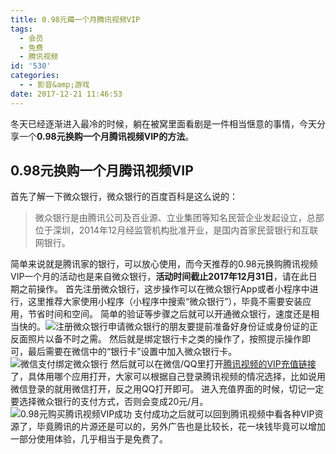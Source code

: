 ```yaml
---
title: 0.98元薅一个月腾讯视频VIP
tags:
  - 会员
  - 免费
  - 腾讯视频
id: '530'
categories:
  - - 影音&amp;游戏
date: 2017-12-21 11:46:53
---
```


冬天已经逐渐进入最冷的时候，躺在被窝里面看剧是一件相当惬意的事情，今天分享一个**0.98元换购一个月腾讯视频VIP的方法**。

## 0.98元换购一个月腾讯视频VIP

首先了解一下微众银行，微众银行的百度百科是这么说的：

> 微众银行是由腾讯公司及百业源、立业集团等知名民营企业发起设立，总部位于深圳，2014年12月经监管机构批准开业，是国内首家民营银行和互联网银行。

简单来说就是腾讯家的银行，可以放心使用，而今天推荐的0.98元换购腾讯视频VIP一个月的活动也是来自微众银行，**活动时间截止2017年12月31日**，请在此日期之前操作。 首先注册微众银行，这步操作可以在微众银行App或者小程序中进行，这里推荐大家使用小程序（小程序中搜索“微众银行”），毕竟不需要安装应用，节省时间和空间。 简单的验证等步骤之后就可以开通微众银行，速度还是相当快的。![注册微众银行](https://s1.ax2x.com/2017/12/21/z4MHa.jpg)申请微众银行的朋友要提前准备好身份证或身份证的正反面照片以备不时之需。 然后就是绑定银行卡之类的操作了，按照提示操作即可，最后需要在微信中的“银行卡”设置中加入微众银行卡。 ![微信支付绑定微众银行](https://s1.ax2x.com/2017/12/21/z4btS.jpg) 然后就可以在微信/QQ里打开[腾讯视频的VIP充值链接](https://film.qq.com/vip/act/cy/cfSLiVCv.html)了，具体用哪个应用打开，大家可以根据自己登录腾讯视频的情况选择，比如说用微信登录的就用微信打开，反之用QQ打开即可。 进入充值界面的时候，切记一定要选择微众银行的支付方式，否则会变成20元/月。 ![0.98元购买腾讯视频VIP成功](https://s1.ax2x.com/2017/12/21/z4s3h.jpg) 支付成功之后就可以回到腾讯视频中看各种VIP资源了，毕竟腾讯的片源还是可以的，另外广告也是比较长，花一块钱毕竟可以增加一部分使用体验，几乎相当于是免费了。